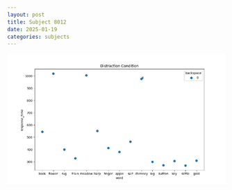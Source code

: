 ```yaml
---
layout: post
title: Subject 8012
date: 2025-01-19
categories: subjects
---
```


![](data/8012/run-3/8012_rt_acc_fuzzy_delay.png)
